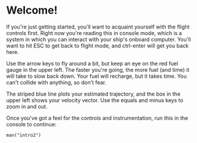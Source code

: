 # Welcome!

If you're just getting started, you'll want to acquaint yourself with
the flight controls first. Right now you're reading this in console
mode, which is a system in which you can interact with your ship's
onboard computer. You'll want to hit ESC to get back to flight mode,
and ctrl-enter will get you back here.

Use the arrow keys to fly around a bit, but keep an eye on the red
fuel gauge in the upper left. The faster you're going, the more fuel
(and time) it will take to slow back down. Your fuel will recharge,
but it takes time. You can't collide with anything, so don't fear.

The striped blue line plots your estimated trajectory, and the box in
the upper left shows your velocity vector. Use the equals and minus
keys to zoom in and out.

Once you've got a feel for the controls and instrumentation, run this
in the console to continue:

    man("intro2")
